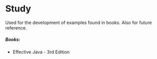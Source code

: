 # Study

Used for the development of examples found in books. Also for future reference.

##### Books:

* Effective Java - 3rd Edition